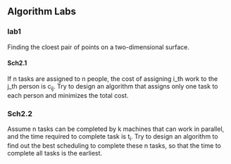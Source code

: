 ## Algorithm Labs

### lab1

Finding the cloest pair of points on a two-dimensional surface.

#### Sch2.1

If n tasks are assigned to n people, the cost of assigning i_th work to the j_th person is c<sub>ij</sub>. Try to design an algorithm that assigns only one task to each person and minimizes the total cost.

### Sch2.2

Assume n tasks can be completed by k machines that can work in parallel, and the time required to complete task is t<sub>i</sub>. Try to design an algorithm to find out the best scheduling to complete these n tasks, so that the time to complete all tasks is the earliest. 
